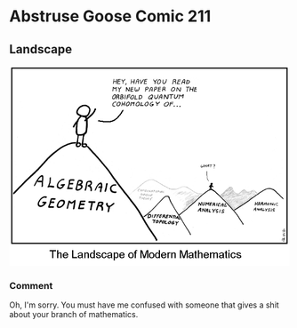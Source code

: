 # Abstruse Goose Comic 211
## Landscape

![image](comics/i_dont_give_a_shit_about_your_mountain.png)
### Comment
Oh, I'm sorry. You must have me confused with someone that gives a shit about your branch of mathematics.
